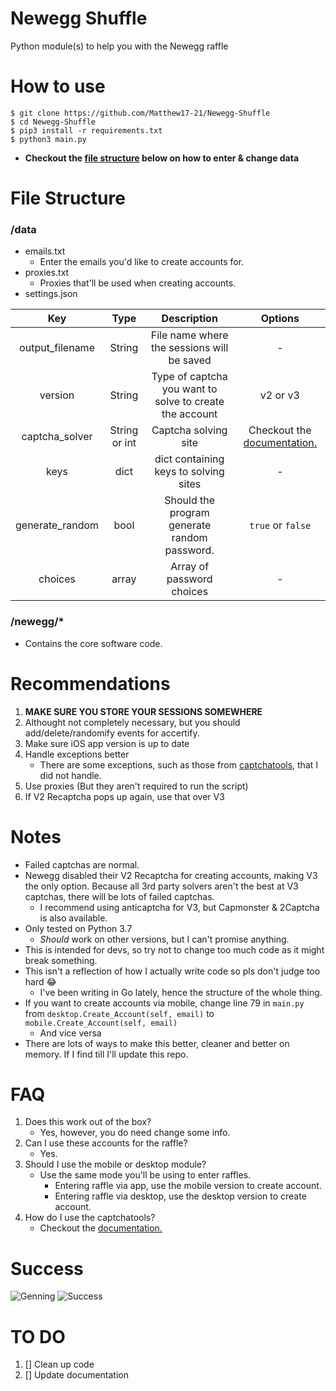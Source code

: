 # Newegg Shuffle
Python module(s) to help you with the Newegg raffle

# How to use
```
$ git clone https://github.com/Matthew17-21/Newegg-Shuffle
$ cd Newegg-Shuffle
$ pip3 install -r requirements.txt
$ python3 main.py
```
- **Checkout the [file structure](https://github.com/Matthew17-21/Newegg-Shuffle#file-structure) below on how to enter & change data**

# File Structure
### /data
- emails.txt
    * Enter the emails you'd like to create accounts for.
- proxies.txt
    * Proxies that'll be used when creating accounts.
- settings.json

| Key | Type | Description | Options |
| :--:| :---:| :---------: | :-----: |
| output_filename | String | File name where the sessions will be saved | - |
| version | String | Type of captcha you want to solve to create the account | v2 or v3 |
| captcha_solver | String or int | Captcha solving site | Checkout the [documentation.](https://github.com/Matthew17-21/Captcha-Tools#how-to-use) |
| keys | dict | dict containing keys to solving sites | - |
| generate_random | bool | Should the program generate random password. | `true` or `false` |
| choices | array | Array of password choices | - |


### /newegg/*
- Contains the core software code. 

# Recommendations
1. **MAKE SURE YOU STORE YOUR SESSIONS SOMEWHERE**
2. Althought not completely necessary, but you should add/delete/randomify events for accertify.
3. Make sure iOS app version is up to date
4. Handle exceptions better
    * There are some exceptions, such as those from [captchatools](https://github.com/Matthew17-21/Captcha-Tools#exceptions), that I did not handle.
5. Use proxies (But they aren't required to run the script)
6. If V2 Recaptcha pops up again, use that over V3


# Notes
- Failed captchas are normal.
- Newegg disabled their V2 Recaptcha for creating accounts, making V3 the only option. Because all 3rd party solvers aren't the best at V3 captchas, there will be lots of failed captchas.
    * I recommend using anticaptcha for V3, but Capmonster & 2Captcha is also available.
- Only tested on Python 3.7
    * *Should* work on other versions, but I can't promise anything.
- This is intended for devs, so try not to change too much code as it might break something.
- This isn't a reflection of how I actually write code so pls don't judge too hard :joy:
    * I've been writing in Go lately, hence the structure of the whole thing.
- If you want to create accounts via mobile, change line 79 in `main.py` from `desktop.Create_Account(self, email)` to `mobile.Create_Account(self, email)`
    * And vice versa 
- There are lots of ways to make this better, cleaner and better on memory. If I find till I'll update this repo.

# FAQ
1. Does this work out of the box?
    * Yes, however, you do need change some info.
2. Can I use these accounts for the raffle?
    * Yes.
3. Should I use the mobile or desktop module?
    * Use the same mode you'll be using to enter raffles.
        * Entering raffle via app, use the mobile version to create account.
        * Entering raffle via desktop, use the desktop version to create account.
4. How do I use the captchatools?
    * Checkout the [documentation.](https://github.com/Matthew17-21/Captcha-Tools)

# Success
![Genning](https://i.imgur.com/lvrTp36.png)
![Success](https://i.imgur.com/8csUoqR.png)

# TO DO 
1. [] Clean up code
2. [] Update documentation
